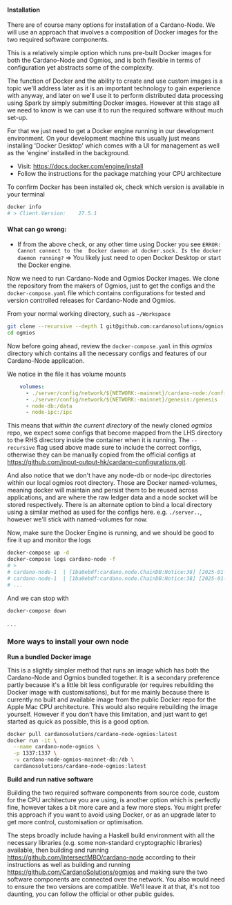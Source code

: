 #### Installation

There are of course many options for installation of a Cardano-Node. 
We will use an approach that involves a composition of Docker images for the two required software components.

This is a relatively simple option which runs pre-built Docker images for both the Cardano-Node and Ogmios, 
and is both flexible in terms of configuration yet abstracts some of the complexity.

The function of Docker and the ability to create and use custom images is a topic we'll address later as it is 
an important technology to gain experience with anyway, and later on we'll use it to perform 
distributed data processing using Spark by simply submitting Docker images. However at this stage all we need 
to know is we can use it to run the required software without much set-up.

For that we just need to get a Docker engine running in our development environment. On your development 
machine this usually just means installing 'Docker Desktop' which comes with a UI for management as well 
as the 'engine' installed in the background.

 * Visit: https://docs.docker.com/engine/install
 * Follow the instructions for the package matching your CPU architecture

To confirm Docker has been installed ok, check which version is available in your terminal
```bash
docker info
# > Client.Version:    27.5.1
```

#### What can go wrong:
* If from the above check, or any other time using Docker you see `ERROR: Cannot connect to the 
Docker daemon at docker.sock. Is the docker daemon running?` => You likely just need to open Docker Desktop or start the Docker engine.

Now we need to run Cardano-Node and Ogmios Docker images. We clone the repository 
from the makers of Ogmios, just to get the configs and the `docker-compose.yaml` 
file which contains configurations for tested and version controlled releases for 
Cardano-Node and Ogmios.

From your normal working directory, such as `~/Workspace`

```bash
git clone --recursive --depth 1 git@github.com:cardanosolutions/ogmios.git
cd ogmios
```

Now before going ahead, review the `docker-compose.yaml` in this *ogmios* directory which contains all
the necessary configs and features of our Cardano-Node application.

We notice in the file it has volume mounts
```yaml
    volumes:
      - ./server/config/network/${NETWORK:-mainnet}/cardano-node:/config
      - ./server/config/network/${NETWORK:-mainnet}/genesis:/genesis
      - node-db:/data
      - node-ipc:/ipc
```

This means that *within the current directory* of the newly cloned *ogmios* repo, we expect some 
configs that become mapped from the LHS directory to the RHS directory inside the container when it is 
running. The `--recursive` flag used above made sure to include the correct configs, otherwise they can
be manually copied from the official configs at https://github.com/input-output-hk/cardano-configurations.git.

And also notice that we don't have any node-db or node-ipc directories within our local ogmios root directory. 
Those are Docker named-volumes, meaning docker will maintain and persist them to be reused across applications, 
and are where the raw ledger data and a node socket will be stored respectively. 
There is an alternate option to bind a local directory using a similar method as used for the configs here. e.g. `./server..`, 
however we'll stick with named-volumes for now.

Now, make sure the Docker Engine is running, and we should be good to fire it up and monitor the logs
```bash
docker-compose up -d
docker-compose logs cardano-node -f
# > 
# cardano-node-1  | [1ba0ebdf:cardano.node.ChainDB:Notice:38] [2025-01-14 05:13:56.28 UTC] Chain extended, new tip: f9b821a4cb5c5326d83d4ee3cd46b4cda071534483a310c791733dcdeb8546e5 at slot 1948572
# cardano-node-1  | [1ba0ebdf:cardano.node.ChainDB:Notice:38] [2025-01-14 05:13:57.63 UTC] Chain extended, new tip: f2519e2c7f9d82876a49e648ce5accf2c09c8306106812c2be22ce093f330f77 at slot 1949155
# ...
```

And we can stop with
```bash
docker-compose down
```

. . .

### More ways to install your own node

**Run a bundled Docker image**

This is a slightly simpler method that runs an image which has both the Cardano-Node and Ogmios bundled together.
It is a secondary preference partly because it's a little bit less configurable (or requires rebuilding the Docker image with customisations),
but for me mainly because there is currently no built and available image from the public Docker repo for the Apple Mac CPU architecture. 
This would also require rebuilding the image yourself. However if you don't have this limitation, and just want to get started as quick 
as possible, this is a good option. 

```bash
docker pull cardanosolutions/cardano-node-ogmios:latest
docker run -it \
  --name cardano-node-ogmios \
  -p 1337:1337 \
  -v cardano-node-ogmios-mainnet-db:/db \
  cardanosolutions/cardano-node-ogmios:latest
```

**Build and run native software**

Building the two required software components from source code, custom for the CPU architecture you are using, is
another option which is perfectly fine, however takes a bit more care and a few more steps. 
You might prefer this approach if you want to avoid using Docker, or as an upgrade later to get more control,
customisation or optimisation.

The steps broadly include having a Haskell build environment with all the necessary libraries 
(e.g. some non-standard cryptographic libraries) available, then building and running 
https://github.com/IntersectMBO/cardano-node according to their instructions 
as well as building and running https://github.com/CardanoSolutions/ogmios and making sure 
the two software components are connected over the network. 
You also would need to ensure the two versions are compatible. We'll leave it at that, 
it's not too daunting, you can follow the official or other public guides.